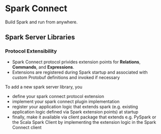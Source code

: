 # Spark Connect

Build Spark and run from anywhere.

## Spark Server Libraries

### Protocol Extensibility

* Spark Connect protocol privides extension points for **Relations**, **Commands**, and **Expressions**.
* Extensions are registered during Spark startup and associated with custom Protobuf definitions and invoked if necessary

To add a new spark server library, you

* define your spark connect protocol extension
* implement your spark connect plugin implementation
* register your application logic that extends spark (e.g. existing application logic defined via Spark extension points) at startup
* finally, make it available via client package that extends e.g. PySpark or the Scala Spark Client by implementing the extension logic in the Spark Connect client
